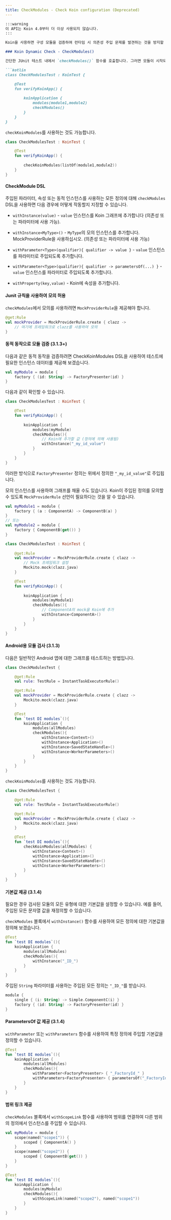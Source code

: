 ```yaml
---
title: CheckModules - Check Koin configuration (Deprecated)
---
```

```markdown
:::warning
이 API는 Koin 4.0부터 더 이상 사용되지 않습니다.
:::

Koin을 사용하면 구성 모듈을 검증하여 런타임 시 의존성 주입 문제를 발견하는 것을 방지할 수 있습니다.

### Koin Dynamic Check - CheckModules()

간단한 JUnit 테스트 내에서 `checkModules()` 함수를 호출합니다. 그러면 모듈이 시작되고 가능한 각 정의를 실행하려고 시도합니다.

```kotlin
class CheckModulesTest : KoinTest {

    @Test
    fun verifyKoinApp() {
        
        koinApplication {
            modules(module1,module2)
            checkModules()
        }
    }
}
```

`checkKoinModules`를 사용하는 것도 가능합니다.

```kotlin
class CheckModulesTest : KoinTest {

    @Test
    fun verifyKoinApp() {
        
        checkKoinModules(listOf(module1,module2))
    }
}
```

#### CheckModule DSL

주입된 파라미터, 속성 또는 동적 인스턴스를 사용하는 모든 정의에 대해 `checkModules` DSL을 사용하면 다음 경우에 어떻게 작동할지 지정할 수 있습니다.

* `withInstance(value)` - `value` 인스턴스를 Koin 그래프에 추가합니다 (의존성 또는 파라미터에 사용 가능).

* `withInstance<MyType>()` - `MyType`의 모의 인스턴스를 추가합니다. MockProviderRule을 사용하십시오. (의존성 또는 파라미터에 사용 가능)

* `withParameter<Type>(qualifier){ qualifier -> value }` - `value` 인스턴스를 파라미터로 주입되도록 추가합니다.

* `withParameter<Type>(qualifier){ qualifier -> parametersOf(...) }` - `value` 인스턴스를 파라미터로 주입되도록 추가합니다.

* `withProperty(key,value)` - Koin에 속성을 추가합니다.

#### Junit 규칙을 사용하여 모의 허용

`checkModules`에서 모의를 사용하려면 `MockProviderRule`을 제공해야 합니다.

```kotlin
@get:Rule
val mockProvider = MockProviderRule.create { clazz ->
    // 여기에 프레임워크로 clazz를 사용하여 모의
}
```

#### 동적 동작으로 모듈 검증 (3.1.3+)

다음과 같은 동적 동작을 검증하려면 CheckKoinModules DSL을 사용하여 테스트에 필요한 인스턴스 데이터를 제공해 보겠습니다.

```kotlin
val myModule = module {
    factory { (id: String) -> FactoryPresenter(id) }
}
```

다음과 같이 확인할 수 있습니다.

```kotlin
class CheckModulesTest : KoinTest {

    @Test
    fun verifyKoinApp() {
        
        koinApplication {
            modules(myModule)
            checkModules(){
                // Koin에 추가할 값 (정의에 의해 사용됨)
                withInstance("_my_id_value")
            }
        }
    }
}
```

이러한 방식으로 `FactoryPresenter` 정의는 위에서 정의한 `"_my_id_value"`로 주입됩니다.

모의 인스턴스를 사용하여 그래프를 채울 수도 있습니다. Koin이 주입된 정의를 모의할 수 있도록 `MockProviderRule` 선언이 필요하다는 것을 알 수 있습니다.

```kotlin
val myModule1 = module {
    factory { (a : ComponentA) -> ComponentB(a) }
}
// 또는
val myModule2 = module {
    factory { ComponentB(get()) }
}
```

```kotlin
class CheckModulesTest : KoinTest {
    
    @get:Rule
    val mockProvider = MockProviderRule.create { clazz ->
        // Mock 프레임워크 설정
        Mockito.mock(clazz.java)
    }

    @Test
    fun verifyKoinApp() {
        
        koinApplication {
            modules(myModule1)
            checkModules(){
                // ComponentA의 mock을 Koin에 추가
                withInstance<ComponentA>()
            }
        }
    }
}
```

#### Android용 모듈 검사 (3.1.3)

다음은 일반적인 Android 앱에 대한 그래프를 테스트하는 방법입니다.

```kotlin
class CheckModulesTest {

    @get:Rule
    val rule: TestRule = InstantTaskExecutorRule()

    @get:Rule
    val mockProvider = MockProviderRule.create { clazz ->
        Mockito.mock(clazz.java)
    }

    @Test
    fun `test DI modules`(){
        koinApplication {
            modules(allModules)
            checkModules(){
                withInstance<Context>()
                withInstance<Application>()
                withInstance<SavedStateHandle>()
                withInstance<WorkerParameters>()
            }
        }
    }
}
```

`checkKoinModules`를 사용하는 것도 가능합니다.

```kotlin
class CheckModulesTest {

    @get:Rule
    val rule: TestRule = InstantTaskExecutorRule()

    @get:Rule
    val mockProvider = MockProviderRule.create { clazz ->
        Mockito.mock(clazz.java)
    }

    @Test
    fun `test DI modules`(){
        checkKoinModules(allModules) {
            withInstance<Context>()
            withInstance<Application>()
            withInstance<SavedStateHandle>()
            withInstance<WorkerParameters>()
        }
    }
}
```

#### 기본값 제공 (3.1.4)

필요한 경우 검사된 모듈의 모든 유형에 대한 기본값을 설정할 수 있습니다. 예를 들어, 주입된 모든 문자열 값을 재정의할 수 있습니다.

`checkModules` 블록에서 `withInstance()` 함수를 사용하여 모든 정의에 대한 기본값을 정의해 보겠습니다.

```kotlin
@Test
fun `test DI modules`(){
    koinApplication {
        modules(allModules)
        checkModules(){
            withInstance("_ID_")
        }
    }
}
```

주입된 `String` 파라미터를 사용하는 주입된 모든 정의는 `"_ID_"`를 받습니다.

```kotlin
module {
    single { (i: String) -> Simple.ComponentC(i) }
    factory { (id: String) -> FactoryPresenter(id) }
}
```

#### ParametersOf 값 제공 (3.1.4)

`withParameter` 또는 `withParameters` 함수를 사용하여 특정 정의에 주입할 기본값을 정의할 수 있습니다.

```kotlin
@Test
fun `test DI modules`(){
    koinApplication {
        modules(allModules)
        checkModules(){
            withParameter<FactoryPresenter> { "_FactoryId_" }
            withParameters<FactoryPresenter> { parametersOf("_FactoryId_",...) }
        }
    }
}
```

#### 범위 링크 제공

`checkModules` 블록에서 `withScopeLink` 함수를 사용하여 범위를 연결하여 다른 범위의 정의에서 인스턴스를 주입할 수 있습니다.

```kotlin
val myModule = module {
    scope(named("scope1")) {
        scoped { ComponentA() }
    }
    scope(named("scope2")) {
        scoped { ComponentB(get()) }
    }
}
```

```kotlin
@Test
fun `test DI modules`(){
    koinApplication {
        modules(myModule)
        checkModules(){
            withScopeLink(named("scope2"), named("scope1"))
        }
    }
}
```
```
